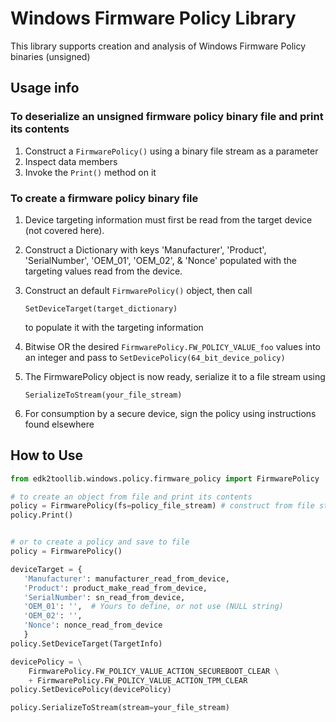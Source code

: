 # Windows Firmware Policy Library

This library supports creation and analysis of Windows Firmware Policy binaries
(unsigned)  

## Usage info

### To deserialize an unsigned firmware policy binary file and print its contents

1. Construct a ```FirmwarePolicy()``` using a binary file stream as a parameter
1. Inspect data members
1. Invoke the ```Print()``` method on it

### To create a firmware policy binary file

1. Device targeting information must first be read from the target device (not
   covered here).
1. Construct a Dictionary with keys 'Manufacturer', 'Product', 'SerialNumber',
   'OEM_01', 'OEM_02', & 'Nonce' populated with the targeting values read from
   the device.  
1. Construct an default ```FirmwarePolicy()``` object, then call

   ```SetDeviceTarget(target_dictionary)```

   to populate it with the targeting information
1. Bitwise OR the desired ```FirmwarePolicy.FW_POLICY_VALUE_foo``` values into
   an integer and pass to ```SetDevicePolicy(64_bit_device_policy)```
1. The FirmwarePolicy object is now ready, serialize it to a file stream using

   ```SerializeToStream(your_file_stream)```

1. For consumption by a secure device, sign the policy using instructions found
   elsewhere

## How to Use

```python
from edk2toollib.windows.policy.firmware_policy import FirmwarePolicy

# to create an object from file and print its contents
policy = FirmwarePolicy(fs=policy_file_stream) # construct from file stream
policy.Print()


# or to create a policy and save to file
policy = FirmwarePolicy()

deviceTarget = {
   'Manufacturer': manufacturer_read_from_device,
   'Product': product_make_read_from_device,
   'SerialNumber': sn_read_from_device,
   'OEM_01': '',  # Yours to define, or not use (NULL string)
   'OEM_02': '',
   'Nonce': nonce_read_from_device
   }
policy.SetDeviceTarget(TargetInfo)

devicePolicy = \
    FirmwarePolicy.FW_POLICY_VALUE_ACTION_SECUREBOOT_CLEAR \
    + FirmwarePolicy.FW_POLICY_VALUE_ACTION_TPM_CLEAR
policy.SetDevicePolicy(devicePolicy)

policy.SerializeToStream(stream=your_file_stream)
```
